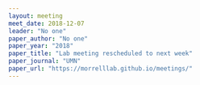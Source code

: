 ```yaml
---
layout: meeting
meet_date: 2018-12-07
leader: "No one"
paper_author: "No one"
paper_year: "2018"
paper_title: "Lab meeting rescheduled to next week"
paper_journal: "UMN"
paper_url: "https://morrelllab.github.io/meetings/"
---
```

